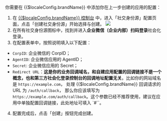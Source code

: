 <IntegrationDetailCard :title="`在 ${$localeConfig.brandName} 填入企业微信应用配置`">

你需要在 {{$localeConfig.brandName}} 中添加你在上一步创建的应用的配置：

1. 在 [{{$localeConfig.brandName}} 控制台](https://console.authing.cn) 中，进入「社交身份源」配置页面，点击「创建社交身份源」开始选择与创建。
![](~@imagesZhCn/connections/Add-Social-Connections.png)
2. 在所有社交身份源图标中，找到并进入**企业微信（企业内部）扫码登录**社会化登录。
3. 在配置表单中，按照说明填入以下配置：

- `CorpID`: 企业微信的 CorpID；
- `AgentID`: 企业微信应用的 AgentID；
- `Secret`: 企业微信应用的 Secret；
- `Redirect URL`：**这是你的业务回调域名，和自建应用配置的回调链接不是一个概念，也和第三方社会化登录控制台的回调地址配置无关**。比如你的网站域名是 `https://example.com`， 处理 {{$localeConfig.brandName}} 回调请求的 URL 为 `/auth/callback`， 那么你应该填写为 `https://example.com/auth/callback`。这个参数已经不推荐使用，建议在应用中单独配置回调链接，此处地址可填入 `#``。


4. 配置完成后，点击「创建」按钮完成创建。

</IntegrationDetailCard>